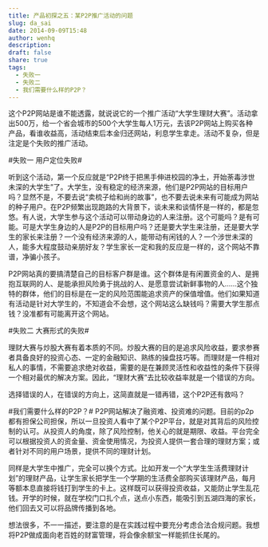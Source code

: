 ```yaml
---
title: 产品初探之五：某P2P推广活动的问题
slug: da_sai
date: 2014-09-09T15:48
author: wenhq
description: 
draft: false
share: true
tags:
  - 失败一
  - 失败二
  - 我们需要什么样的P2P？
---
```


这个P2P网站是谁不能透露，就说说它的一个推广活动“大学生理财大赛”。活动拿出500万，给一个省会城市的500个大学生每人1万元，去该P2P网站上购买各种产品，看谁收益高，活动结束后本金归还网站，利息学生拿走。活动不复杂，但是注定是个失败的推广活动。

#失败一 用户定位失败#

听到这个活动，第一个反应就是“P2P终于把黑手伸进校园的净土，开始荼毒涉世未深的大学生”了。大学生，没有稳定的经济来源，他们是P2P网站的目标用户吗？显然不是，不要去说“卖梳子给和尚的故事”，也不要去说未来有可能成为网站的种子用户。在P2P频繁出现跑路的大背景下，谈未来和谈情怀是一样的，都是忽悠。有人说，大学生参与这个活动可以带动身边的人来注册。这个可能吗？是有可能。可是大学生身边的人是P2P的目标用户吗？还是要大学生来注册，还是要大学生的家长来注册？一个没有经济来源的人，能带动有闲钱的人？一个涉世未深的人，能多大程度鼓动亲朋好友？学生家长一定和我的反应是一样的，这个网站不靠谱，净骗小孩子。

P2P网站真的要搞清楚自己的目标客户群是谁。这个群体是有闲置资金的人、是拥抱互联网的人、是能承担风险勇于挑战的人、是愿意尝试新鲜事物的人……这个独特的群体，他们的目标是在一定的风险范围能追求资产的保值增值。他们如果知道有活动是针对大学生的，不知道会不会想，这个网站这么缺钱吗？需要大学生那点钱？没准都有可能离开这个网站。

#失败二 大赛形式的失败#

理财大赛与炒股大赛有着本质的不同。炒股大赛的目的是追求风险收益，要求参赛者具备良好的投资心态、一定的金融知识、熟练的操盘技巧等。而理财是一件相对私人的事情，不需要追求绝对收益，需要的是在兼顾灵活性和收益性的条件下获得一个相对最优的解决方案。因此，“理财大赛”去比较收益率就是一个错误的方向。

选择错误的人，在错误的方向上，这简直就是一错再错，这个P2P还有救吗？

#我们需要什么样的P2P？#
P2P网站解决了融资难、投资难的问题。目前的p2p都有担保公司担保，所以一旦投资人看中了某个P2P平台，就是对其背后的风险控制的认可。从投资人的角度，除了风险控制，他关心的就是期限、收益。平台完全可以根据投资人的资金量、资金使用情况，为投资人提供一套合理的理财方案；或者针对不同的用户场景，提供不同的理财计划。

同样是大学生中推广，完全可以换个方式。比如开发一个“大学生生活费理财计划”的理财产品，让学生家长把学生一个学期的生活费全部购买该理财产品，每月等额本息直接将钱打到学生的卡上。这样既可以获得投资收益，又能防止学生乱花钱。开学的时候，就在学校门口扎个点，送点小东西，能吸引到五湖四海的家长，他们回去又可以将品牌传播到各地。

想法很多，不一一描述，要注意的是在实践过程中要充分考虑合法合规问题。我想将P2P做成面向老百姓的财富管理，将会像余额宝一样能抓住长尾的。
